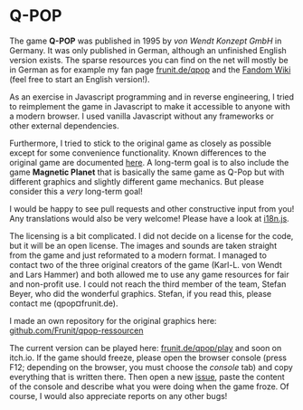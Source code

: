 Q-POP
=====

The game **Q-POP** was published in 1995 by *von Wendt Konzept GmbH* in Germany. It was only published in German, although an unfinished English version exists. The sparse resources you can find on the net will mostly be in German as for example my fan page [frunit.de/qpop](https://www.frunit.de/qpop) and the [Fandom Wiki](https://qpop.fandom.com/de) (feel free to start an English version!).

As an exercise in Javascript programming and in reverse engineering, I tried to reimplement the game in Javascript to make it accessible to anyone with a modern browser. I used vanilla Javascript without any frameworks or other external dependencies.

Furthermore, I tried to stick to the original game as closely as possible except for some convenience functionality. Known differences to the original game are documented [here](differences.md). A long-term goal is to also include the game **Magnetic Planet** that is basically the same game as Q-Pop but with different graphics and slightly different game mechanics. But please consider this a *very* long-term goal!

I would be happy to see pull requests and other constructive input from you! Any translations would also be very welcome! Please have a look at [i18n.js](i18n.js).

The licensing is a bit complicated. I did not decide on a license for the code, but it will be an open license. The images and sounds are taken straight from the game and just reformated to a modern format. I managed to contact two of the three original creators of the game (Karl-L. von Wendt and Lars Hammer) and both allowed me to use any game resources for fair and non-profit use. I could not reach the third member of the team, Stefan Beyer, who did the wonderful graphics. Stefan, if you read this, please contact me (qpop¤frunit.de).

I made an own repository for the original graphics here: [github.com/Frunit/qpop-ressourcen](https://github.com/Frunit/qpop-ressourcen)

The current version can be played here: [frunit.de/qpop/play](https://frunit.de/qpop/play) and soon on itch.io. If the game should freeze, please open the browser console (press F12; depending on the browser, you must choose the *console* tab) and copy everything that is written there. Then open a new [issue](https://github.com/Frunit/qpop.js/issues), paste the content of the console and describe what you were doing when the game froze. Of course, I would also appreciate reports on any other bugs!
